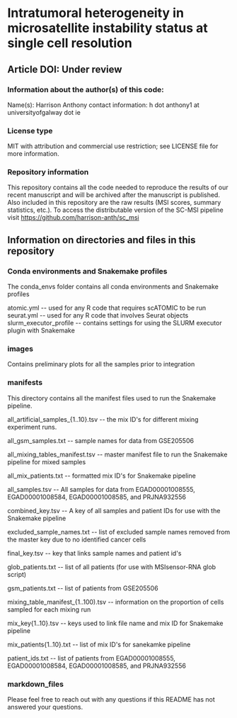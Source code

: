 # Intratumoral heterogeneity in microsatellite instability status at single cell resolution
## Article DOI: Under review

### Information about the author(s) of this code:
Name(s): Harrison Anthony 
contact information: h dot anthony1 at universityofgalway dot ie

### License type
MIT with attribution and commercial use restriction; see LICENSE file for more information.

### Repository information

This repository contains all the code needed to reproduce the results of our recent manuscript and will be archived after the manuscript is published.
Also included in this repository are the raw results (MSI scores, summary statistics, etc.).
To access the distributable version of the SC-MSI pipeline visit https://github.com/harrison-anth/sc_msi

## Information on directories and files in this repository
### Conda environments and Snakemake profiles
The conda_envs folder contains all conda environments and Snakemake profiles

atomic.yml -- used for any R code that requires scATOMIC to be run
seurat.yml -- used for any R code that involves Seurat objects
slurm_executor_profile -- contains settings for using the SLURM executor plugin with Snakemake

### images
Contains preliminary plots for all the samples prior to integration 

### manifests
This directory contains all the manifest files used to run the Snakemake pipeline.

all_artificial_samples_{1..10}.tsv -- the mix ID's for different mixing experiment runs.

all_gsm_samples.txt -- sample names for data from GSE205506

all_mixing_tables_manifest.tsv -- master manifest file to run the Snakemake pipeline for mixed samples

all_mix_patients.txt -- formatted mix ID's for Snakemake pipeline

all_samples.tsv -- All samples for data from EGAD00001008555, EGAD00001008584, EGAD00001008585, and PRJNA932556

combined_key.tsv -- A key of all samples and patient IDs for use with the Snakemake pipeline

excluded_sample_names.txt -- list of excluded sample names removed from the master key due to no identified cancer cells

final_key.tsv -- key that links sample names and patient id's

glob_patients.txt -- list of all patients (for use with MSIsensor-RNA glob script)

gsm_patients.txt -- list of patients from GSE205506

mixing_table_manifest_{1..100).tsv -- information on the proportion of cells sampled for each mixing run

mix_key{1..10}.tsv -- keys used to link file name and mix ID for Snakemake pipeline

mix_patients{1..10}.txt -- list of mix ID's for sanekamke pipeline

patient_ids.txt -- list of patients from EGAD00001008555, EGAD00001008584, EGAD00001008585, and PRJNA932556

### markdown_files





Please feel free to reach out with any questions if this README has not answered your questions. 

